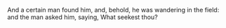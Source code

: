 And a certain man found him, and, behold, he was wandering in the field: and the man asked him, saying, What seekest thou?
